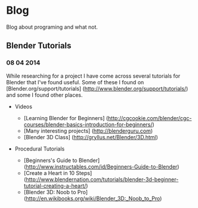 Blog
====

Blog about programing and what not.

Blender Tutorials
-----------------
### 08 04 2014
While researching for a project I have come across several tutorials for Blender that I've found useful. 
Some of these I found on [Blender.org/support/tutorials] (http://www.blender.org/support/tutorials/) and some I found other places.

- Videos
  - [Learning Blender for Beginners] (http://cgcookie.com/blender/cgc-courses/blender-basics-introduction-for-beginners/)
  - [Many interesting projects] (http://blenderguru.com)
  - [Blender 3D Class] (http://gryllus.net/Blender/3D.html)
  
- Procedural Tutorials
  - [Beginners's Guide to Blender] (http://www.instructables.com/id/Beginners-Guide-to-Blender)
  - [Create a Heart in 10 Steps] (http://www.blendernation.com/tutorials/blender-3d-beginner-tutorial-creating-a-heart/)
  - [Blender 3D: Noob to Pro] (http://en.wikibooks.org/wiki/Blender_3D:_Noob_to_Pro)
